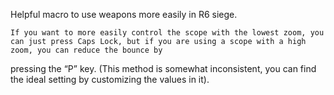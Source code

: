    Helpful macro to use weapons more easily in R6 siege.

    If you want to more easily control the scope with the lowest zoom, you can just press Caps Lock, but if you are using a scope with a high zoom, you can reduce the bounce by 
  pressing the “P” key. (This method is somewhat inconsistent, you can find the ideal setting by customizing the values in it).
